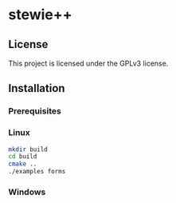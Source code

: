 # stewie++

## License
This project is licensed under the GPLv3 license.

## Installation ##
### Prerequisites ###

### Linux ###
```bash
mkdir build
cd build
cmake ..
./examples forms
```

### Windows ###

